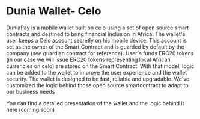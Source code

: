 # Dunia Wallet- Celo
DuniaPay is a mobile wallet built on celo using a set of open source smart contracts and destined to bring financial inclusion in Africa.
The wallet's user keeps a Celo account secretly on his mobile device. 
This account is set as the owner of the Smart Contract and is guarded by default by the company (see guardian contract for reference).
User's funds ERC20 tokens (in our case we will issue ERC20 tokens representing local African currencies on celo) are stored on the Smart Contract.
With that model, logic can be added to the wallet to improve the user experience and the wallet security. The wallet is designed to be fast, reliable and upgradable. We've customized the logic behind those open source smartcontract to adapt to our business needs

You can find a detailed presentation of the wallet and the logic behind it here (coming soon)
